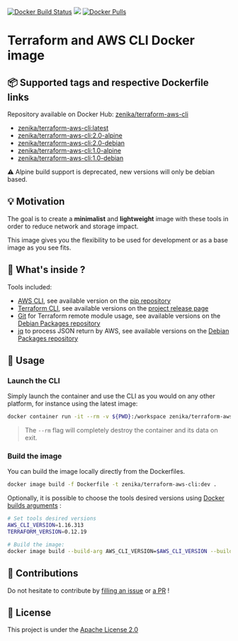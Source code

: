 [![Docker Build Status](https://img.shields.io/docker/cloud/build/zenika/terraform-aws-cli.svg)](https://hub.docker.com/r/zenika/terraform-aws-cli/)
[![](https://images.microbadger.com/badges/image/zenika/terraform-aws-cli.svg)](https://microbadger.com/images/zenika/terraform-aws-cli)
[![Docker Pulls](https://img.shields.io/docker/pulls/zenika/terraform-aws-cli.svg)](https://hub.docker.com/r/zenika/terraform-aws-cli/)

# Terraform and AWS CLI Docker image

## 📦 Supported tags and respective Dockerfile links
Repository available on Docker Hub: [zenika/terraform-aws-cli](https://hub.docker.com/r/zenika/terraform-aws-cli)

* [zenika/terraform-aws-cli:latest](https://github.com/Zenika/terraform-aws-cli/blob/master/Dockerfile)
* [zenika/terraform-aws-cli:2.0-alpine](https://github.com/Zenika/terraform-aws-cli/blob/2.0/alpine.Dockerfile)
* [zenika/terraform-aws-cli:2.0-debian](https://github.com/Zenika/terraform-aws-cli/blob/2.0/debian.Dockerfile)
* [zenika/terraform-aws-cli:1.0-alpine](https://github.com/Zenika/terraform-aws-cli/blob/1.0/alpine.Dockerfile)
* [zenika/terraform-aws-cli:1.0-debian](https://github.com/Zenika/terraform-aws-cli/blob/1.0/debian.Dockerfile)

⚠️ Alpine build support is deprecated, new versions will only be debian based.

## 💡 Motivation

The goal is to create a **minimalist** and **lightweight** image with these tools in order to reduce network and storage impact.

This image gives you the flexibility to be used for development or as a base image as you see fits.

## 🔧 What's inside ?
Tools included:

* [AWS CLI](https://aws.amazon.com/fr/cli/), see available version on the [pip repository](https://pypi.org/project/awscli/#history)
* [Terraform CLI](https://www.terraform.io/docs/commands/index.html), see available versions on the [project release page](https://github.com/hashicorp/terraform/releases)
* [Git](https://git-scm.com/) for Terraform remote module usage, see available versions on the [Debian Packages repository](https://packages.debian.org/search?suite=buster&arch=any&searchon=names&keywords=git)
* [jq](https://stedolan.github.io/jq/) to process JSON return by AWS, see available versions on the [Debian Packages repository](https://packages.debian.org/search?suite=buster&arch=any&searchon=names&keywords=jq)

## 🚀 Usage

### Launch the CLI
Simply launch the container and use the CLI as you would on any other platform, for instance using the latest image:

```bash
docker container run -it --rm -v ${PWD}:/workspace zenika/terraform-aws-cli:latest
```

> The `--rm` flag will completely destroy the container and its data on exit.

### Build the image
You can build the image locally directly from the Dockerfiles.

```bash
docker image build -f Dockerfile -t zenika/terraform-aws-cli:dev .
```

Optionally, it is possible to choose the tools desired versions using [Docker builds arguments](https://docs.docker.com/engine/reference/commandline/build/#set-build-time-variables---build-arg) :

```bash
# Set tools desired versions
AWS_CLI_VERSION=1.16.313
TERRAFORM_VERSION=0.12.19

# Build the image:
docker image build --build-arg AWS_CLI_VERSION=$AWS_CLI_VERSION --build-arg TERRAFORM_VERSION=$TERRAFORM_VERSION -f debian.Dockerfile -t zenika/terraform-aws-cli:dev .
```

## 🙏 Contributions
Do not hesitate to contribute by [filling an issue](https://github.com/Zenika/terraform-aws-cli/issues) or [a PR](https://github.com/Zenika/terraform-aws-cli/pulls) !

## 📖 License
This project is under the [Apache License 2.0](https://raw.githubusercontent.com/Zenika/terraform-aws-cli/master/LICENSE)